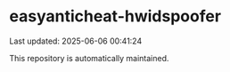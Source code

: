 # easyanticheat-hwidspoofer

Last updated: 2025-06-06 00:41:24

This repository is automatically maintained.
